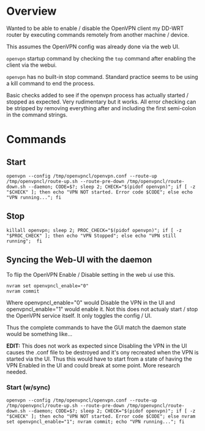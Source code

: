 # Overview
Wanted to be able to enable / disable the OpenVPN client my DD-WRT router by executing commands remotely from another machine / device.

This assumes the OpenVPN config was already done via the web UI.

`openvpn` startup command by checking the `top` command after enabling the client via the webui.

`openvpn` has no built-in stop command. Standard practice seems to be using a kill command to end the process.

Basic checks added to see if the openvpn process has actually started / stopped as expected. Very rudimentary but it works. All error checking can be stripped by removing everything after and including the first semi-colon in the command strings.

# Commands

## Start
`openvpn --config /tmp/openvpncl/openvpn.conf --route-up /tmp/openvpncl/route-up.sh --route-pre-down /tmp/openvpncl/route-down.sh --daemon; CODE=$?; sleep 2; CHECK="$(pidof openvpn)"; if [ -z "$CHECK" ]; then echo "VPN NOT started. Error code $CODE"; else echo "VPN running..."; fi`


## Stop
`killall openvpn; sleep 2; PROC_CHECK="$(pidof openvpn)"; if [ -z "$PROC_CHECK" ]; then echo "VPN Stopped"; else echo "VPN still running";  fi`


## Syncing the Web-UI with the daemon
To flip the OpenVPN Enable / Disable setting in the web ui use this.

```
nvram set openvpncl_enable="0"
nvram commit
```

Where openvpncl_enable="0" would Disable the VPN in the UI and openvpncl_enable="1" would enable it. Not this does not actualy start / stop the OpenVPN service itself. It only toggles the config / UI.

Thus the complete commands to have the GUI match the daemon state would be something like...

**EDIT:** This does not work as expected since Disabling the VPN in the UI causes the .conf file to be destroyed and it's ony recreated when the VPN is started via the UI.  Thus this would have to start from a state of having the VPN Enabled in the UI and could break at some point. More research needed.

### Start (w/sync)
`openvpn --config /tmp/openvpncl/openvpn.conf --route-up /tmp/openvpncl/route-up.sh --route-pre-down /tmp/openvpncl/route-down.sh --daemon; CODE=$?; sleep 2; CHECK="$(pidof openvpn)"; if [ -z "$CHECK" ]; then echo "VPN NOT started. Error code $CODE"; else nvram set openvpncl_enable="1"; nvram commit; echo "VPN running..."; fi`
